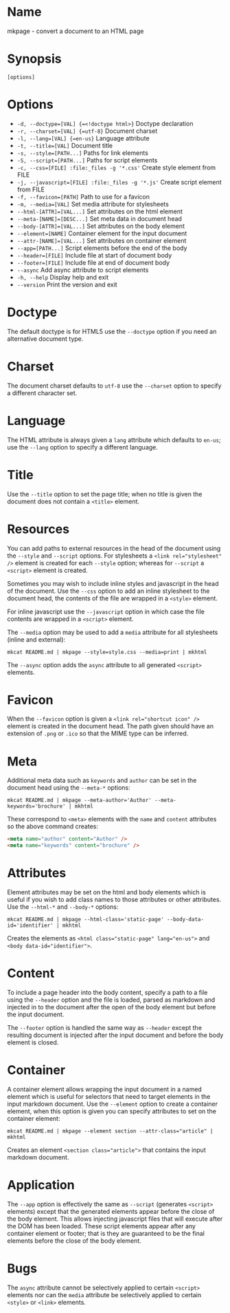 # Name

mkpage - convert a document to an HTML page

# Synopsis

```
[options]
```

# Options

* `-d, --doctype=[VAL] {=<!doctype html>}` Doctype declaration
* `-r, --charset=[VAL] {=utf-8}` Document charset
* `-l, --lang=[VAL] {=en-us}` Language attribute 
* `-t, --title=[VAL]` Document title
* `-s, --style=[PATH...]` Paths for link elements
* `-S, --script=[PATH...]` Paths for script elements
* `-c, --css=[FILE] :file:_files -g '*.css'` Create style element from FILE
* `-j, --javascript=[FILE] :file:_files -g '*.js'` Create script element from FILE
* `-f, --favicon=[PATH]` Path to use for a favicon
* `-m, --media=[VAL]` Set media attribute for stylesheets
* `--html-[ATTR]=[VAL...]` Set attributes on the html element
* `--meta-[NAME]=[DESC...]` Set meta data in document head
* `--body-[ATTR]=[VAL...]` Set attributes on the body element
* `--element=[NAME]` Container element for the input document 
* `--attr-[NAME]=[VAL...]` Set attributes on container element
* `--app=[PATH...]` Script elements before the end of the body
* `--header=[FILE]` Include file at start of document body
* `--footer=[FILE]` Include file at end of document body
* `--async` Add async attribute to script elements
* `-h, --help` Display help and exit
* `--version` Print the version and exit

# Doctype

The default doctype is for HTML5 use the `--doctype` option if you need an alternative document type.

# Charset

The document charset defaults to `utf-8` use the `--charset` option to specify a different character set.

# Language

The HTML attribute is always given a `lang` attribute which defaults to `en-us`; use the `--lang` option to specify a different language.

# Title

Use the `--title` option to set the page title; when no title is given the document does not contain a `<title>` element.

# Resources

You can add paths to external resources in the head of the document using the `--style` and `--script` options. For stylesheets a `<link rel="stylesheet" />` element is created for each `--style` option; whereas for `--script` a `<script>` element is created.

Sometimes you may wish to include inline styles and javascript in the head of the document. Use the `--css` option to add an inline stylesheet to the document head, the contents of the file are wrapped in a `<style>` element.

For inline javascript use the `--javascript` option in which case the file contents are wrapped in a `<script>` element.

The `--media` option may be used to add a `media` attribute for all stylesheets (inline and external):

```shell
mkcat README.md | mkpage --style=style.css --media=print | mkhtml
```

The `--async` option adds the `async` attribute to all generated `<script>` elements.

# Favicon

When the `--favicon` option is given a `<link rel="shortcut icon" />` element is created in the document head. The path given should have an extension of `.png` or `.ico` so that the MIME type can be inferred.

# Meta

Additional meta data such as `keywords` and `author` can be set in the document head using the `--meta-*` options:

```shell
mkcat README.md | mkpage --meta-author='Author' --meta-keywords='brochure' | mkhtml
```

These correspond to `<meta>` elements with the `name` and `content` attributes so the above command creates:

```html
<meta name="author" content="Author" />
<meta name="keywords" content="brochure" />
```

# Attributes

Element attributes may be set on the html and body elements which is useful if you wish to add class names to those attributes or other attributes. Use the `--html-*` and `--body-*` options:

```shell
mkcat README.md | mkpage --html-class='static-page' --body-data-id='identifier' | mkhtml
```

Creates the elements as `<html class="static-page" lang="en-us">` and `<body data-id="identifier">`.

# Content

To include a page header into the body content, specify a path to a file using the `--header` option and the file is loaded, parsed as markdown and injected in to the document after the open of the body element but before the input document.

The `--footer` option is handled the same way as `--header` except the resulting document is injected after the input document and before the body element is closed.

# Container

A container element allows wrapping the input document in a named element which is useful for selectors that need to target elements in the input markdown document. Use the `--element` option to create a container element, when this option is given you can specify attributes to set on the container element:

```shell
mkcat README.md | mkpage --element section --attr-class="article" | mkhtml
```

Creates an element `<section class="article">` that contains the input markdown document.

# Application

The `--app` option is effectively the same as `--script` (generates `<script>` elements) except that the generated elements appear before the close of the body element. This allows injecting javascript files that will execute after the DOM has been loaded. These script elements appear after any container element or footer; that is they are guaranteed to be the final elements before the close of the body element.

<? @include {=include} mkpage-example.md ?>

# Bugs

The `async` attribute cannot be selectively applied to certain `<script>` elements nor can the `media` attribute be selectively applied to certain `<style>` or `<link>` elements.
